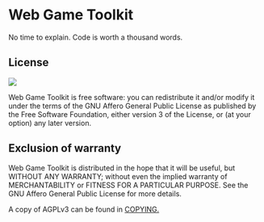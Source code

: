 # Web Game Toolkit

No time to explain. Code is worth a thousand words.

## License

![](https://www.gnu.org/graphics/agplv3-155x51.png)

Web Game Toolkit is free software: you can redistribute it and/or modify it under the terms of the GNU Affero General Public License as published by the Free Software Foundation, either version 3 of the License, or (at your option) any later version.

## Exclusion of warranty

Web Game Toolkit is distributed in the hope that it will be useful, but WITHOUT ANY WARRANTY; without even the implied warranty of MERCHANTABILITY or FITNESS FOR A PARTICULAR PURPOSE. See the GNU Affero General Public License for more details.

A copy of AGPLv3 can be found in [COPYING.](COPYING)
